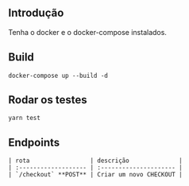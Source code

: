 ## Introdução

Tenha o docker e o docker-compose instalados.

## Build

`docker-compose up --build -d`

## Rodar os testes

`yarn test`

## Endpoints

```
| rota                 | descrição              |
| :------------------- | :--------------------- |
| `/checkout` **POST** | Criar um novo CHECKOUT |
```
